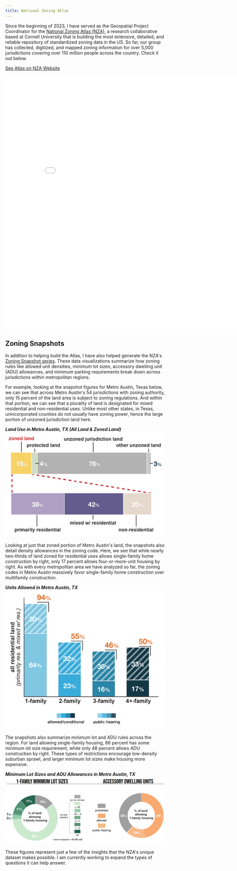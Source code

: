 ```yaml
---
title: National Zoning Atlas
---
```


Since the beginning of 2023, I have served as the Geospatial Project Coordinator for the [National Zoning Atlas (NZA)](https://www.zoningatlas.org/), a research collaborative based at Cornell University that is building the most extensive, detailed, and reliable repository of standardized zoning data in the US. So far, our group has collected, digitized, and mapped zoning information for over 5,000 jurisdictions covering over 110 million people across the country. Check it out below.


<link rel="stylesheet" href="https://cdnjs.cloudflare.com/ajax/libs/font-awesome/4.7.0/css/font-awesome.min.css">
<a href="https://www.zoningatlas.org/atlas/" target="_blank">See Atlas on NZA Website <i class="fa fa-external-link"></i></a>
<p style="text-align: center">
<iframe 
  width="850" 
  height="800" 
  frameborder="0" 
  scrolling="yes" 
  marginheight="0" 
  marginwidth="0" 
  title="National Zoning Atlas" 
  src="//edit.zoningatlas.org/atlas/?lat=39.28516&lng=-76.62721&zoom=10.396">
</iframe>
</p>


## Zoning Snapshots
In addition to helping build the Atlas, I have also helped generate the NZA's [Zoning Snapshot series](https://www.zoningatlas.org/snapshots). These data visualizations summarize how zoning rules like allowed unit densities, minimum lot sizes, accessory dwelling unit (ADU) allowances, and minimum parking requirements break down across jurisdictions within metropolitan regions.

For example, looking at the snapshot figures for Metro Austin, Texas below, we can see that across Metro Austin's 54 jurisdictions with zoning authority, only 15 percent of the land area is subject to zoning regulations. And within that portion, we can see that a plurality of land is designated for mixed residential and non-residential uses. Unlike most other states, in Texas, unincorporated counties do not usually have zoning power, hence the large portion of unzoned jurisdiction land here.


<p style="text-align: center">
  <figcaption><strong><em>Land Use in Metro Austin, TX (All Land & Zoned Land)</em></strong></figcaption>
  <img src="/Projects/Metro_Austin_Landuse.png" width="600" title="Land Use (All Land & Zoned Land)"/>
</p>


Looking at just that zoned portion of Metro Austin's land, the snapshots also detail density allowances in the zoning code. Here, we see that while nearly two-thirds of land zoned for residential uses allows single-family home construction by right, only 17 percent allows four-or-more-unit housing by right. As with every metropolitan area we have analyzed so far, the zoning codes in Metro Austin massively favor single-family home construction over multifamily construction.

<p style="text-align: center">
  <figcaption><strong><em>Units Allowed in Metro Austin, TX</em></strong></figcaption>
  <img src="/Projects/Metro_Austin_Units_Allowed.png" width="600" title="Units Allowed"/>
</p>

The snapshots also summarize minimum lot and ADU rules across the region. For land allowing single-family housing, 86 percent has some minimum lot size requirement, while only 48 percent allows ADU construction by right. These types of restrictions encourage low-density suburban sprawl, and larger minimum lot sizes make housing more expensive.

<p style="text-align: center">
  <figcaption><strong><em>Minimum Lot Sizes and ADU Allowances in Metro Austin, TX</em></strong></figcaption>
  <img src="/Projects/Metro_Austin_MinLot_ADU.png" width="850" title="Minimum Lot Sizes and ADU Allowances)"/>
</p>

These figures represent just a few of the insights that the NZA's unique dataset makes possible. I am currently working to expand the types of questions it can help answer.
